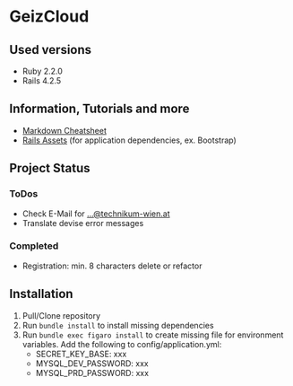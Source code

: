 # GeizCloud

## Used versions
- Ruby 2.2.0
- Rails 4.2.5

## Information, Tutorials and more
- [Markdown Cheatsheet](https://github.com/adam-p/markdown-here/wiki/Markdown-Cheatsheet#links)
- [Rails Assets](http://rails-assets.org) (for application dependencies, ex. Bootstrap)

## Project Status
### ToDos
* Check E-Mail for ...@technikum-wien.at
* Translate devise error messages

### Completed
* Registration: min. 8 characters delete or refactor

## Installation
1. Pull/Clone repository
2. Run `bundle install` to install missing dependencies
3. Run `bundle exec figaro install` to create missing file for environment variables. Add the following to config/application.yml:
    - SECRET_KEY_BASE: xxx
    - MYSQL_DEV_PASSWORD: xxx
    - MYSQL_PRD_PASSWORD: xxx